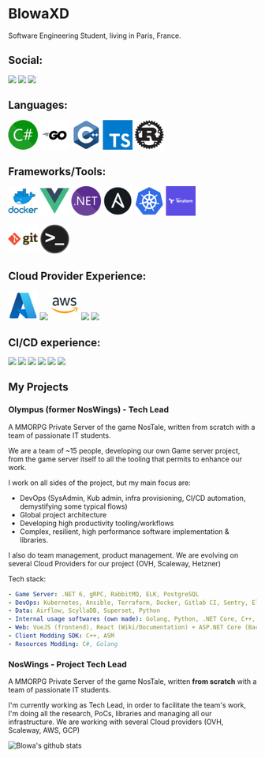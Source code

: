 # BlowaXD 

Software Engineering Student, living in Paris, France.

## Social:
<a href="https://github.com/blowaxd"><img src="https://img.shields.io/badge/-@BlowaXD-%23181717?style=flat-square&logo=github" height="25"></a>
<a href="https://gitlab.com/blowa"><img src="https://img.shields.io/badge/-@Blowa-orange?style=flat-square&logo=gitlab" height="25"></a>
<a href="https://discord.gg/noswings"><img src="https://img.shields.io/badge/-Blowa%231337-%232c2f33?style=flat-square&logo=discord" height="25"></a>


## Languages:
<code><img height="60" src="https://raw.githubusercontent.com/github/explore/80688e429a7d4ef2fca1e82350fe8e3517d3494d/topics/csharp/csharp.png"></code>
<code><img height="60" src="https://raw.githubusercontent.com/github/explore/80688e429a7d4ef2fca1e82350fe8e3517d3494d/topics/go/go.png"></code>
<code><img height="60" src="https://raw.githubusercontent.com/github/explore/80688e429a7d4ef2fca1e82350fe8e3517d3494d/topics/cpp/cpp.png"></code>
<code><img height="60" src="https://raw.githubusercontent.com/github/explore/80688e429a7d4ef2fca1e82350fe8e3517d3494d/topics/typescript/typescript.png"></code>
<code><img height="60" src="https://raw.githubusercontent.com/github/explore/80688e429a7d4ef2fca1e82350fe8e3517d3494d/topics/rust/rust.png"></code>

## Frameworks/Tools:
<code><img height="60" src="https://raw.githubusercontent.com/github/explore/80688e429a7d4ef2fca1e82350fe8e3517d3494d/topics/docker/docker.png"></code>
<code><img height="60" src="https://raw.githubusercontent.com/github/explore/80688e429a7d4ef2fca1e82350fe8e3517d3494d/topics/vue/vue.png"></code>
<code><img height="60" src="https://raw.githubusercontent.com/github/explore/93d8a67084f94b2a444e510199a6e7622e5b09a3/topics/dotnet/dotnet.png"></code>
<code><img height="60" src="https://raw.githubusercontent.com/github/explore/80688e429a7d4ef2fca1e82350fe8e3517d3494d/topics/ansible/ansible.png"></code>
<code><img height="60" src="https://raw.githubusercontent.com/github/explore/80688e429a7d4ef2fca1e82350fe8e3517d3494d/topics/kubernetes/kubernetes.png"></code>
<code><img height="60" src="https://raw.githubusercontent.com/github/explore/80688e429a7d4ef2fca1e82350fe8e3517d3494d/topics/terraform/terraform.png"></code>

<code><img height="60" src="https://raw.githubusercontent.com/github/explore/80688e429a7d4ef2fca1e82350fe8e3517d3494d/topics/git/git.png"></code>
<code><img height="60" src="https://raw.githubusercontent.com/github/explore/80688e429a7d4ef2fca1e82350fe8e3517d3494d/topics/terminal/terminal.png"></code>

## Cloud Provider Experience:
<code><img height="60" src="https://raw.githubusercontent.com/github/explore/80688e429a7d4ef2fca1e82350fe8e3517d3494d/topics/azure/azure.png"></code>
<code><img height="60" src="https://avatars0.githubusercontent.com/u/2810941?s=200&v=4"></code>
<code><img height="60" src="https://raw.githubusercontent.com/github/explore/fbceb94436312b6dacde68d122a5b9c7d11f9524/topics/aws/aws.png"></code>
<code><img height="60" src="https://avatars3.githubusercontent.com/u/5185491?s=200&v=4"></code>
<code><img height="60" src="https://avatars1.githubusercontent.com/u/1698434?s=200&v=4"></code>

## CI/CD experience:

<code><img height="50" src="https://github.githubassets.com/images/modules/logos_page/GitHub-Mark.png"></code>
<code><img height="50" src="https://about.gitlab.com/images/press/logo/png/gitlab-logo-gray-stacked-rgb.png"></code>
<code><img height="50" src="https://upload.wikimedia.org/wikipedia/commons/thumb/8/8e/TeamCity_Icon.png/240px-TeamCity_Icon.png"></code>
<code><img height="50" src="https://www.jenkins.io/images/logo_128.png"></code>
<code><img height="50" src="https://avatars2.githubusercontent.com/ml/1303?s=140&v=4"></code>
<code><img height="50" src="https://avatars2.githubusercontent.com/u/1231870?s=200&v=4"></code>

## My Projects

### Olympus (former NosWings) - Tech Lead

A MMORPG Private Server of the game NosTale, written from scratch with a team of passionate IT students.

We are a team of ~15 people, developing our own Game server project, from the game server itself to all the tooling that permits to enhance our work.

I work on all sides of the project, but my main focus are:
- DevOps (SysAdmin, Kub admin, infra provisioning, CI/CD automation, demystifying some typical flows)
- Global project architecture
- Developing high productivity tooling/workflows
- Complex, resilient, high performance software implementation & libraries.


I also do team management, product management.
We are evolving on several Cloud Providers for our project (OVH, Scaleway, Hetzner)

Tech stack: 
```yaml
- Game Server: .NET 6, gRPC, RabbitMQ, ELK, PostgreSQL
- DevOps: Kubernetes, Ansible, Terraform, Docker, Gitlab CI, Sentry, ElasticSearch, Prometheus, Thanos, Minio, K3s, Cillium, Grafana
- Data: Airflow, ScyllaDB, Superset, Python
- Internal usage softwares (own made): Golang, Python, .NET Core, C++, Rust, Powershell
- Web: VueJS (frontend), React (Wiki/Documentation) + ASP.NET Core (Backend)
- Client Modding SDK: C++, ASM
- Resources Modding: C#, Golang
```


### NosWings - Project Tech Lead
A MMORPG Private Server of the game NosTale, written **from scratch** with a team of passionate IT students.

I'm currently working as Tech Lead, in order to facilitate the team's work, I'm doing all the research, PoCs, libraries and managing all our infrastructure.
We are working with several Cloud providers (OVH, Scaleway, AWS, GCP)

![Blowa's github stats](https://github-readme-stats.vercel.app/api?username=BlowaXD&show_icons=true&hide=[%22issues%22])
